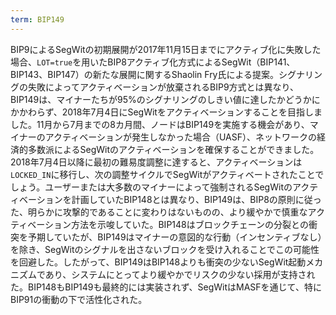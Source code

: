 ```yaml
---
term: BIP149
---
```

BIP9によるSegWitの初期展開が2017年11月15日までにアクティブ化に失敗した場合、`LOT=true`を用いたBIP8アクティブ化方式によるSegWit（BIP141、BIP143、BIP147）の新たな展開に関するShaolin Fry氏による提案。シグナリングの失敗によってアクティベーションが放棄されるBIP9方式とは異なり、BIP149は、マイナーたちが95%のシグナリングのしきい値に達したかどうかにかかわらず、2018年7月4日にSegWitをアクティベーションすることを目指しました。11月から7月までの8カ月間、ノードはBIP149を実施する機会があり、マイナーのアクティベーションが発生しなかった場合（UASF）、ネットワークの経済的多数派によるSegWitのアクティベーションを確保することができました。2018年7月4日以降に最初の難易度調整に達すると、アクティベーションは`LOCKED_IN`に移行し、次の調整サイクルでSegWitがアクティベートされたことでしょう。ユーザーまたは大多数のマイナーによって強制されるSegWitのアクティベーションを計画していたBIP148とは異なり、BIP149は、BIP8の原則に従った、明らかに攻撃的であることに変わりはないものの、より緩やかで慎重なアクティベーション方法を示唆していた。BIP148はブロックチェーンの分裂との衝突を予期していたが、BIP149はマイナーの意図的な行動（インセンティブなし）を除き、SegWitのシグナルを出さないブロックを受け入れることでこの可能性を回避した。したがって、BIP149はBIP148よりも衝突の少ないSegWit起動メカニズムであり、システムにとってより緩やかでリスクの少ない採用が支持された。BIP148もBIP149も最終的には実装されず、SegWitはMASFを通じて、特にBIP91の衝動の下で活性化された。